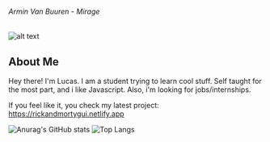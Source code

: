 ######  Armin Van Buuren - Mirage 
![alt text](https://i.ytimg.com/vi/mfJC34tOZms/maxresdefault.jpg "Logo Title Text 1")

## About Me

Hey there! I'm Lucas. I am a student trying to learn cool stuff. Self taught for the most part, and i like Javascript. Also, i'm looking for jobs/internships.

  

If you feel like it, you check my latest project: https://rickandmortygui.netlify.app

  

<p  align="center">

![Anurag's GitHub stats](https://github-readme-stats.vercel.app/api?username=tilucast&show_icons=true&theme=radical&hide=stars,contribs) ![Top Langs](https://github-readme-stats.vercel.app/api/top-langs/?username=anuraghazra&layout=compact&theme=radical)

</p>
